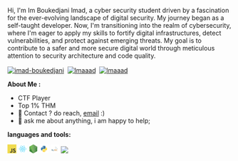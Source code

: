 Hi, I'm Im Boukedjani Imad, a cyber security student driven by a fascination for the ever-evolving landscape of digital security. My journey began as a self-taught developer. Now, I'm transitioning into the realm of cybersecurity, where I'm eager to apply my skills to fortify digital infrastructures, detect vulnerabilities, and protect against emerging threats. My goal is to contribute to a safer and more secure digital world through meticulous attention to security architecture and code quality.


<a href="https://www.linkedin.com/in/boukedjani-imad/" target="blank">
  <img align="center" src="https://proinfluent.b-cdn.net/wp-content/uploads/2019/05/Logo-LinkedIn-officiel.png " alt="imad-boukedjani" height="40" /></a>&nbsp;
<a href="https://tryhackme.com/p/lmaaad" target="blank">
  <img align="center" src="https://tryhackme.com/img/logo/tryhackme_logo.svg" alt="lmaaad" height="30" width="30" /></a>&nbsp;
<a href="http://discord.com/users/lmaaad#8037" target="blank">
  <img align="center" src="https://cdn.logojoy.com/wp-content/uploads/20210422095037/discord-mascot.png" alt="lmaaad" height="50" width="50" /></a>&nbsp;&nbsp;

  

**About Me :** 
- CTF Player 
- Top 1% THM 
- 💼 Contact ? do reach, [email](mailto:imad.boukedjani@gmail.com) :)
- 💬 ask me about anything, i am happy to help;

**languages and tools:**  

<code><img height="20" src="https://raw.githubusercontent.com/github/explore/80688e429a7d4ef2fca1e82350fe8e3517d3494d/topics/javascript/javascript.png"></code>
<code><img height="20" src="https://raw.githubusercontent.com/github/explore/80688e429a7d4ef2fca1e82350fe8e3517d3494d/topics/react/react.png"></code>
<code><img height="20" src="https://raw.githubusercontent.com/github/explore/80688e429a7d4ef2fca1e82350fe8e3517d3494d/topics/nodejs/nodejs.png"></code>
<code><img height="20" src="https://raw.githubusercontent.com/github/explore/80688e429a7d4ef2fca1e82350fe8e3517d3494d/topics/python/python.png"></code>
<code><img height="20" src="https://raw.githubusercontent.com/github/explore/80688e429a7d4ef2fca1e82350fe8e3517d3494d/topics/mysql/mysql.png"></code>
<code><img height="20" 
src="https://www.logo.wine/a/logo/Laravel/Laravel-Logo.wine.svg"></code>
